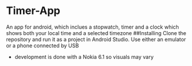 # Timer-App
An app for android, which inclues a stopwatch, timer and a clock which shows both your local time and a selected timezone
##Installing
Clone the repository and run it as a project in Android Studio.
Use either an emulator or a phone connected by USB
* development is done with a Nokia 6.1 so visuals may vary
